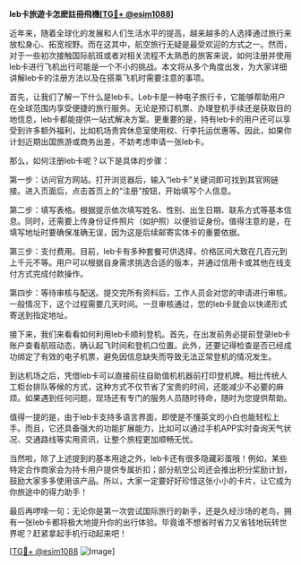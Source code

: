 **leb卡旅遊卡怎麽註冊飛機[[TG💪+ @esim1088](https://t.me/s/esim1088)]**

近年来，随着全球化的发展和人们生活水平的提高，越来越多的人选择通过旅行来放松身心、拓宽视野。而在这其中，航空旅行无疑是最受欢迎的方式之一。然而，对于一些初次接触国际航班或者对相关流程不太熟悉的旅客来说，如何注册并使用leb卡进行飞机出行可能是一个不小的挑战。本文将从多个角度出发，为大家详细讲解leb卡的注册方法以及在搭乘飞机时需要注意的事项。

首先，让我们了解一下什么是leb卡。Leb卡是一种电子旅行卡，它能够帮助用户在全球范围内享受便捷的旅行服务。无论是预订机票、办理登机手续还是获取目的地信息，leb卡都能提供一站式解决方案。更重要的是，持有leb卡的用户还可以享受到许多额外福利，比如机场贵宾休息室使用权、行李托运优惠等。因此，如果你计划近期出国旅游或商务出差，不妨考虑申请一张leb卡。

那么，如何注册leb卡呢？以下是具体的步骤：

第一步：访问官方网站。打开浏览器后，输入“leb卡”关键词即可找到其官网链接。进入页面后，点击首页上的“注册”按钮，开始填写个人信息。

第二步：填写表格。根据提示依次填写姓名、性别、出生日期、联系方式等基本信息。同时，还需要上传身份证件照片（如护照）以便验证身份。值得注意的是，在填写地址时要确保准确无误，因为这是后续邮寄实体卡的重要依据。

第三步：支付费用。目前，leb卡有多种套餐可供选择，价格区间大致在几百元到上千元不等。用户可以根据自身需求挑选合适的版本，并通过信用卡或其他在线支付方式完成付款操作。

第四步：等待审核与配送。提交完所有资料后，工作人员会对您的申请进行审核。一般情况下，这个过程需要几天时间。一旦审核通过，您的leb卡就会以快递形式寄送到指定地址。

接下来，我们来看看如何利用leb卡顺利登机。首先，在出发前务必提前登录leb卡账户查看航班动态，确认起飞时间和登机口位置。此外，还要记得检查是否已经成功绑定了有效的电子机票，避免因信息缺失而导致无法正常登机的情况发生。

到达机场之后，凭借leb卡可以直接前往自助值机机器前打印登机牌。相比传统人工柜台排队等候的方式，这种方式不仅节省了宝贵的时间，还能减少不必要的麻烦。如果遇到任何问题，现场还有专门的服务人员随时待命，随时为您提供帮助。

值得一提的是，由于leb卡支持多语言界面，即使是不懂英文的小白也能轻松上手。而且，它还具备强大的功能扩展能力，比如可以通过手机APP实时查询天气状况、交通路线等实用资讯，让整个旅程更加顺畅无忧。

当然啦，除了上述提到的基本用途之外，leb卡还有很多隐藏彩蛋哦！例如，某些特定合作商家会为持卡用户提供专属折扣；部分航空公司还会推出积分奖励计划，鼓励大家多多使用该产品。所以，大家一定要好好珍惜这张小小的卡片，让它成为你旅途中的得力助手！

最后再啰嗦一句：无论你是第一次尝试国际旅行的新手，还是久经沙场的老鸟，拥有一张leb卡都将极大地提升你的出行体验。毕竟谁不想省时省力又省钱地玩转世界呢？赶紧拿起手机行动起来吧！

[[TG💪+ @esim1088](https://t.me/s/esim1088) ![Image](https://i.postimg.cc/4NQfJmqS/Snipaste-2025-05-13-00-14-12.png)]